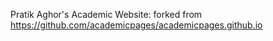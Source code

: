 Pratik Aghor's Academic Website: forked from https://github.com/academicpages/academicpages.github.io
